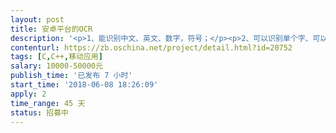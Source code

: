 ```yaml
---                
layout: post       
title: 安卓平台的OCR           
description: '<p>1、能识别中文、英文、数字，符号；</p><p>2、可以识别单个字、可以识别词语、可以识别句子、可以识别整页；</p><p>3、识别后转换为文本，可以另存；</p><p>4、识别后朗读出来；</p><p>5、识别过程需要多线程；</p><p>6、识别精度95%以上。</p>'     
contenturl: https://zb.oschina.net/project/detail.html?id=20752      
tags: [C,C++,移动应用]            
salary: 10000-50000元          
publish_time: '已发布 7 小时'         
start_time: '2018-06-08 18:26:09'           
apply: 2                   
time_range: 45 天              
status: 招募中                  
---                 
```

